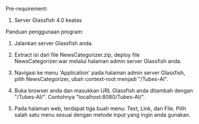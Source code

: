 Pre-requirement:

1. Server Glassfish 4.0 keatas

Panduan penggunaan program:

1. Jalankan server Glassfish anda.

2. Extract isi dari file NewsCategorizer.zip, deploy file NewsCategorizer.war melalui halaman admin server Glassfish anda.

3. Navigasi ke menu 'Application' pada halaman admin server Glassfish, pilih NewsCategorizer, ubah context-root menjadi "/Tubes-AI".

4. Buka browser anda dan masukkan URL Glassfish anda ditambah dengan "/Tubes-AI/". Contohnya "localhost:8080/Tubes-AI/".

5. Pada halaman web, terdapat tiga buah menu: Text, Link, dan File. Pilih salah satu menu sesuai dengan metode input yang ingin anda gunakan.